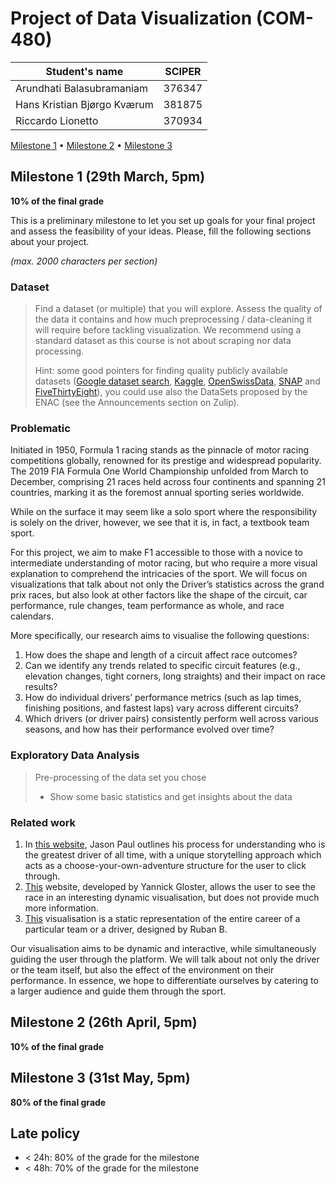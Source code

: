 # Project of Data Visualization (COM-480)

| Student's name | SCIPER |
| -------------- | ------ |
|Arundhati Balasubramaniam |376347|
| Hans Kristian Bjørgo Kværum|381875|
| Riccardo Lionetto|370934|

[Milestone 1](#milestone-1) • [Milestone 2](#milestone-2) • [Milestone 3](#milestone-3)

## Milestone 1 (29th March, 5pm)

**10% of the final grade**

This is a preliminary milestone to let you set up goals for your final project and assess the feasibility of your ideas.
Please, fill the following sections about your project.

*(max. 2000 characters per section)*

### Dataset

> Find a dataset (or multiple) that you will explore. Assess the quality of the data it contains and how much preprocessing / data-cleaning it will require before tackling visualization. We recommend using a standard dataset as this course is not about scraping nor data processing.
>
> Hint: some good pointers for finding quality publicly available datasets ([Google dataset search](https://datasetsearch.research.google.com/), [Kaggle](https://www.kaggle.com/datasets), [OpenSwissData](https://opendata.swiss/en/), [SNAP](https://snap.stanford.edu/data/) and [FiveThirtyEight](https://data.fivethirtyeight.com/)), you could use also the DataSets proposed by the ENAC (see the Announcements section on Zulip).

### Problematic

Initiated in 1950, Formula 1 racing stands as the pinnacle of motor racing competitions globally, renowned for its prestige and widespread popularity. The 2019 FIA Formula One World Championship unfolded from March to December, comprising 21 races held across four continents and spanning 21 countries, marking it as the foremost annual sporting series worldwide.

While on the surface it may seem like a solo sport where the responsibility is solely on the driver, however, we see that it is, in fact, a textbook team sport.

For this project, we aim to make F1 accessible to those with a novice to intermediate understanding of motor racing, but who require a more visual explanation to comprehend the intricacies of the sport. We will focus on visualizations that talk about not only the Driver’s statistics across the grand prix races, but also look at other factors like the shape of the circuit, car performance, rule changes, team performance as whole, and race calendars.

More specifically, our research aims to visualise the following questions:
1. How does the shape and length of a circuit affect race outcomes? 
2. Can we identify any trends related to specific circuit features (e.g., elevation changes, tight corners, long straights) and their impact on race results?
3. How do individual drivers’ performance metrics (such as lap times, finishing positions, and fastest laps) vary across different circuits?
4. Which drivers (or driver pairs) consistently perform well across various seasons, and how has their performance evolved over time?

### Exploratory Data Analysis

> Pre-processing of the data set you chose
> - Show some basic statistics and get insights about the data

### Related work
1. In [this website](https://jasonjpaul.squarespace.com/formula-1-data-vis), Jason Paul outlines his process for understanding who is the greatest driver of all time, with a unique storytelling approach which acts as a choose-your-own-adventure structure for the user to click through.
2. [This](https://f1-visualization.vercel.app) website, developed by Yannick Gloster, allows the user to see the race in an interesting dynamic visualisation, but does not provide much more information.
3. [This](https://uxdesign.cc/visualizing-career-flows-in-sports-formula-1-3d88feca257c) visualisation is a static representation of the entire career of a particular team or a driver, designed by Ruban B.

Our visualisation aims to be dynamic and interactive, while simultaneously guiding the user through the platform. We will talk about not only the driver or the team itself, but also the effect of the environment on their performance. In essence, we hope to differentiate ourselves by catering to a larger audience and guide them through the sport.

## Milestone 2 (26th April, 5pm)

**10% of the final grade**


## Milestone 3 (31st May, 5pm)

**80% of the final grade**


## Late policy

- < 24h: 80% of the grade for the milestone
- < 48h: 70% of the grade for the milestone

